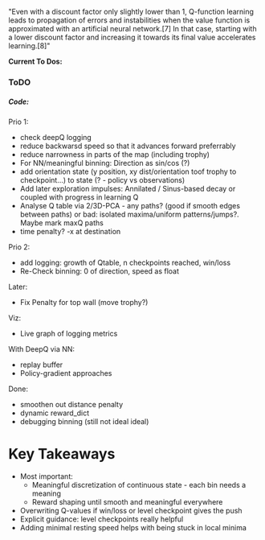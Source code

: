 "Even with a discount factor only slightly lower than 1, Q-function learning leads to propagation of errors and instabilities when the value function is approximated with an artificial neural network.[7] In that case, starting with a lower discount factor and increasing it towards its final value accelerates learning.[8]"

**Current To Dos:**

### ToDO

##### Code:

Prio 1:
* check deepQ logging
* reduce backwarsd speed so that it advances forward preferrably
* reduce narrowness in parts of the map (including trophy)
* For NN/meaningful binning: Direction as sin/cos (?)
* add orientation state (y position, xy dist/orientation toof trophy to checkpoint...) to state (? - policy vs observations)
* Add later exploration impulses: Annilated / Sinus-based decay or coupled with progress in learning Q
* Analyse Q table via 2/3D-PCA - any paths? (good if smooth edges between paths) or bad: isolated maxima/uniform patterns/jumps?. Maybe mark maxQ paths
* time penalty? -x at destination

Prio 2:
* add logging: growth of Qtable, n checkpoints reached, win/loss
* Re-Check binning: 0 of direction, speed as float


Later:

* Fix Penalty for top wall (move trophy?)

Viz:

* Live graph of logging metrics

With DeepQ via NN:

* replay buffer
* Policy-gradient approaches

Done:

* smoothen out distance penalty
* dynamic reward_dict
* debugging binning (still not ideal ideal)


# Key Takeaways

* Most important:
  * Meaningful discretization of continuous state - each bin needs a meaning
  * Reward shaping until smooth and meaningful everywhere
* Overwriting Q-values if win/loss or level checkpoint gives the push
* Explicit guidance: level checkpoints really helpful
* Adding minimal resting speed helps with being stuck in local minima